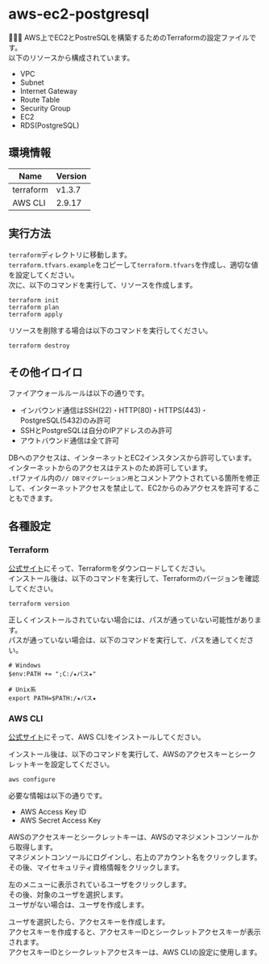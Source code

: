 # aws-ec2-postgresql

🦬🦬🦬 AWS上でEC2とPostreSQLを構築するためのTerraformの設定ファイルです。  
以下のリソースから構成されています。  

* VPC
* Subnet
* Internet Gateway
* Route Table
* Security Group
* EC2
* RDS(PostgreSQL)

## 環境情報

| Name | Version |
| ---- | ---- |
| terraform | v1.3.7 |
| AWS CLI | 2.9.17 |

## 実行方法

`terraform`ディレクトリに移動します。  
`terraform.tfvars.example`をコピーして`terraform.tfvars`を作成し、適切な値を設定してください。  
次に、以下のコマンドを実行して、リソースを作成します。  

```shell
terraform init
terraform plan
terraform apply
```

リソースを削除する場合は以下のコマンドを実行してください。  

```shell
terraform destroy
```

## その他イロイロ

ファイアウォールルールは以下の通りです。  

* インバウンド通信はSSH(22)・HTTP(80)・HTTPS(443)・PostgreSQL(5432)のみ許可
* SSHとPostgreSQLは自分のIPアドレスのみ許可
* アウトバウンド通信は全て許可

DBへのアクセスは、インターネットとEC2インスタンスから許可しています。  
インターネットからのアクセスはテストのため許可しています。  
`.tf`ファイル内の`// DBマイグレーション用`とコメントアウトされている箇所を修正して、インターネットアクセスを禁止して、EC2からのみアクセスを許可することもできます。  

## 各種設定

### Terraform

[公式サイト](https://developer.hashicorp.com/terraform/downloads)にそって、Terraformをダウンロードしてください。  
インストール後は、以下のコマンドを実行して、Terraformのバージョンを確認してください。  

```shell
terraform version
```

正しくインストールされていない場合には、パスが通っていない可能性があります。  
パスが通っていない場合は、以下のコマンドを実行して、パスを通してください。  

```shell
# Windows
$env:PATH += ";C:/★パス★"

# Unix系
export PATH=$PATH:/★パス★
```

### AWS CLI

[公式サイト](https://docs.aws.amazon.com/ja_jp/cli/latest/userguide/getting-started-install.html)にそって、AWS CLIをインストールしてください。  

インストール後は、以下のコマンドを実行して、AWSのアクセスキーとシークレットキーを設定してください。  

```shell
aws configure
```

必要な情報は以下の通りです。  

* AWS Access Key ID
* AWS Secret Access Key

AWSのアクセスキーとシークレットキーは、AWSのマネジメントコンソールから取得します。  
マネジメントコンソールにログインし、右上のアカウント名をクリックします。  
その後、マイセキュリティ資格情報をクリックします。  

左のメニューに表示されているユーザをクリックします。  
その後、対象のユーザを選択します。  
ユーザがない場合は、ユーザを作成します。  

ユーザを選択したら、アクセスキーを作成します。  
アクセスキーを作成すると、アクセスキーIDとシークレットアクセスキーが表示されます。  
アクセスキーIDとシークレットアクセスキーは、AWS CLIの設定に使用します。  
